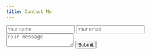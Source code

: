 ```yaml
---
title: Contact Me
---
```


<script src="https://ajax.googleapis.com/ajax/libs/jquery/3.3.1/jquery.min.js"></script>
<script>var submitted=false;</script>
<form name="gform" id="gform" enctype="text/plain" action="https://docs.google.com/forms/d/e/1FAIpQLScyd65htFieKpG3IqoniOjk8h8TT8tBE3VDOp0Gkgk885fzbg/formResponse?" target="hidden_iframe" onsubmit="submitted=true;"">
  <input type="text" name="entry.1552158216" id="entry.1552158216" placeholder="Your name">
  <input type="text" name="entry.412481596" id="entry.412481596" placeholder="Your email">
  <textarea name="entry.1145450026" id="entry.1145450026" placeholder="Your message"></textarea>
  <button type="submit">Submit</button>
</form>

<iframe name="hidden_iframe" id="hidden_iframe" style="display:none;" onload="if(submitted) {}"></iframe>
<script type="text/javascript">
function Redirect() {window.location="https://gautammanohar.com/thanks";} 
$('#gform').on('submit', function(e) {
  Redirect()
  });
</script>